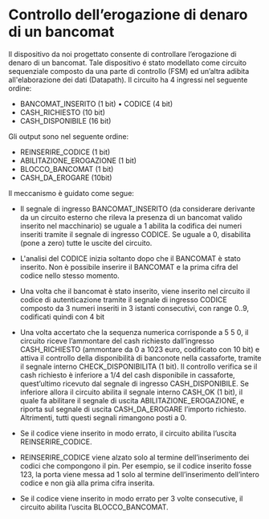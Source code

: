 # Controllo dell’erogazione di denaro di un bancomat

Il dispositivo da noi progettato consente di controllare l’erogazione di denaro di un bancomat. Tale dispositivo é stato modellato come circuito sequenziale composto da una parte di controllo (FSM) ed un’altra adibita all'elaborazione dei dati (Datapath).
Il circuito ha 4 ingressi nel seguente ordine:

- BANCOMAT_INSERITO (1 bit) • CODICE (4 bit)
- CASH_RICHIESTO (10 bit)
- CASH_DISPONIBILE (16 bit)

Gli output sono nel seguente ordine:
- REINSERIRE_CODICE (1 bit)
- ABILITAZIONE_EROGAZIONE (1 bit)
- BLOCCO_BANCOMAT (1 bit)
- CASH_DA_EROGARE (10bit)

Il meccanismo è guidato come segue:

- Il segnale di ingresso BANCOMAT_INSERITO (da considerare derivante da un circuito esterno che rileva la presenza di un bancomat valido inserito nel macchinario) se uguale a 1 abilita la codifica dei numeri inseriti tramite il segnale di ingresso CODICE. Se uguale a 0, disabilita (pone a zero) tutte le uscite del circuito.

- L'analisi del CODICE inizia soltanto dopo che il BANCOMAT è stato inserito. Non è possibile inserire il BANCOMAT e la prima cifra del codice nello stesso momento.

- Una volta che il bancomat è stato inserito, viene inserito nel circuito il codice di autenticazione tramite il segnale di ingresso CODICE composto da 3 numeri inseriti in 3 istanti consecutivi, con range 0..9, codificati quindi con 4 bit

- Una volta accertato che la sequenza numerica corrisponde a 5 5 0, il circuito riceve l’ammontare del cash richiesto dall’ingresso CASH_RICHIESTO (ammontare da 0 a 1023 euro, codificato con 10 bit) e attiva il controllo della disponibilità di banconote nella cassaforte, tramite il segnale interno CHECK_DISPONIBILITA (1 bit). Il controllo verifica se il cash richiesto è inferiore a 1/4 del cash disponibile in cassaforte, quest’ultimo ricevuto dal segnale di ingresso CASH_DISPONIBILE. Se inferiore allora il circuito abilita il segnale interno CASH_OK (1 bit), il quale fa abilitare il segnale di uscita ABILITAZIONE_EROGAZIONE, e riporta sul segnale di uscita CASH_DA_EROGARE l’importo richiesto. Altrimenti, tutti questi segnali rimangono posti a 0.

- Se il codice viene inserito in modo errato, il circuito abilita l’uscita REINSERIRE_CODICE.

- REINSERIRE_CODICE viene alzato solo al termine dell’inserimento dei codici che compongono il pin. Per esempio, se il codice inserito fosse 123, la porta viene messa ad 1 solo al termine dell’inserimento dell’intero codice e non già alla prima cifra inserita.

- Se il codice viene inserito in modo errato per 3 volte consecutive, il circuito abilita l’uscita BLOCCO_BANCOMAT.
